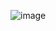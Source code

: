 

![image](https://github.com/GustavoArielRos/tutorial-localstorage-react/assets/101509337/e96fafea-9b8d-486d-82df-811897f869b2)






